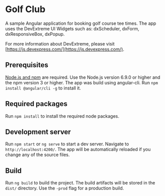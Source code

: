 # Golf Club
A sample Angular application for booking golf course tee times. The app uses the DevExtreme UI Widgets such as: dxScheduler, dxForm, dxResponsiveBox, dxPopup.

For more information about DevExtreme, please visit [https://js.devexpress.com/](https://js.devexpress.com/).

## Prerequisites
[Node.js and npm](https://docs.npmjs.com/getting-started/installing-node) are required.
Use the Node.js version 6.9.0 or higher and the npm version 3 or higher.
The app was build using angular-cli. Run `npm install @angular/cli -g` to install it.

## Required packages
Run `npm install` to install the required node packages. 

## Development server
Run `npm start` or `ng serve` to start a dev server. Navigate to `http://localhost:4200/`. The app will be automatically reloaded if you change any of the source files.

## Build
Run `ng build` to build the project. The build artifacts will be stored in the `dist/` directory. Use the `-prod` flag for a production build.